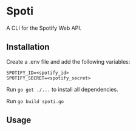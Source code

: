 # Spoti

A CLI for the Spotify Web API.

## Installation

Create a .env file and add the following variables:

```
SPOTIFY_ID=<spotify_id>
SPOTIFY_SECRET=<spotify_secret>
```

Run `go get ./...` to install all dependencies.

Run `go build spoti.go`

## Usage
